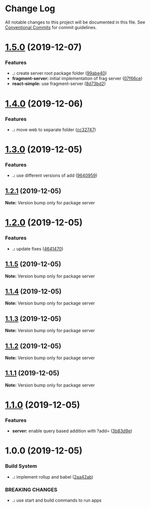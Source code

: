 # Change Log

All notable changes to this project will be documented in this file.
See [Conventional Commits](https://conventionalcommits.org) for commit guidelines.

# [1.5.0](https://github.com/KevinMind/micro-poc/compare/server@1.4.0...server@1.5.0) (2019-12-07)


### Features

* **.:** create server root package folder ([99abe40](https://github.com/KevinMind/micro-poc/commit/99abe40bf69600925927fda896ed38c7c1d0df94))
* **fragment-server:** initial implementation of frag server ([07f66ce](https://github.com/KevinMind/micro-poc/commit/07f66ce624febeb5a4d41474ef3cd1cd18b8918a))
* **react-simple:** use fragment-server ([8d73bd2](https://github.com/KevinMind/micro-poc/commit/8d73bd2a4a92574b1f746eca5131187d888a1159))





# [1.4.0](https://github.com/KevinMind/micro-poc/compare/server@1.3.0...server@1.4.0) (2019-12-06)


### Features

* **.:** move web to separate folder ([cc32747](https://github.com/KevinMind/micro-poc/commit/cc32747097dcb86b97c7bbfda099918d87c12d9b))





# [1.3.0](https://github.com/KevinMind/micro-poc/compare/server@1.2.1...server@1.3.0) (2019-12-05)


### Features

* **.:** use different versions of add ([9640959](https://github.com/KevinMind/micro-poc/commit/9640959544eeddd20274ec9ddf7417ec2ea090eb))





## [1.2.1](https://github.com/KevinMind/micro-poc/compare/server@1.2.0...server@1.2.1) (2019-12-05)

**Note:** Version bump only for package server





# [1.2.0](https://github.com/KevinMind/micro-poc/compare/server@1.1.5...server@1.2.0) (2019-12-05)


### Features

* **.:** update fixes ([4641470](https://github.com/KevinMind/micro-poc/commit/4641470938bde427e3521ec7ac09ea6e3682ac1f))





## [1.1.5](https://github.com/KevinMind/micro-poc/compare/server@1.1.4...server@1.1.5) (2019-12-05)

**Note:** Version bump only for package server





## [1.1.4](https://github.com/KevinMind/micro-poc/compare/server@1.1.3...server@1.1.4) (2019-12-05)

**Note:** Version bump only for package server





## [1.1.3](https://github.com/KevinMind/micro-poc/compare/server@1.1.2...server@1.1.3) (2019-12-05)

**Note:** Version bump only for package server





## [1.1.2](https://github.com/KevinMind/micro-poc/compare/server@1.1.1...server@1.1.2) (2019-12-05)

**Note:** Version bump only for package server





## [1.1.1](https://github.com/KevinMind/micro-poc/compare/server@1.1.0...server@1.1.1) (2019-12-05)

**Note:** Version bump only for package server





# [1.1.0](https://github.com/KevinMind/micro-poc/compare/server@1.0.0...server@1.1.0) (2019-12-05)


### Features

* **server:** enable query based addition with ?add=<value> ([3b83d9e](https://github.com/KevinMind/micro-poc/commit/3b83d9e7a4456ebeb8442ecf416e2afba0be999d))





# 1.0.0 (2019-12-05)


### Build System

* **.:** implement rollup and babel ([2aa42ab](https://github.com/KevinMind/micro-poc/commit/2aa42ab527e8e85dd7225c4239e6ceaf37a0be21))


### BREAKING CHANGES

* **.:** use start and build commands to run apps
